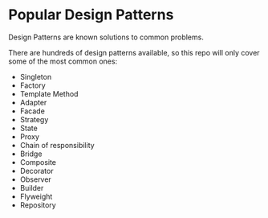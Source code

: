 # Popular Design Patterns

Design Patterns are known solutions to common problems.

There are hundreds of design patterns available, so this repo will only
cover some of the most common ones:

- Singleton
- Factory
- Template Method
- Adapter
- Facade
- Strategy
- State
- Proxy
- Chain of responsibility
- Bridge
- Composite
- Decorator
- Observer
- Builder
- Flyweight
- Repository
